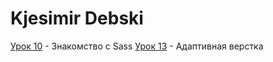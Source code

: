 # Kjesimir Debski

[Урок 10](https://kjesimir.github.io/ProjectGloAcademy/Lesson№10) - Знакомство c Sass
[Урок 13](https://kjesimir.github.io/ProjectGloAcademy/Lesson№13) - Адаптивная верстка
